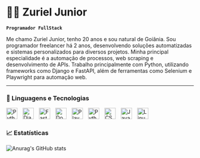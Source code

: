 # 🧑‍💻 Zuriel Junior
**`Programador FullStack`**

Me chamo Zuriel Junior, tenho 20 anos e sou natural de Goiânia. Sou programador freelancer há 2 anos, desenvolvendo soluções automatizadas e sistemas personalizados para diversos projetos. Minha principal especialidade é a automação de processos, web scraping e desenvolvimento de APIs. Trabalho principalmente com Python, utilizando frameworks como Django e FastAPI, além de ferramentas como Selenium e Playwright para automação web.

---

### 🤖 Linguagens e Tecnologias

<img
  aling="left"
  alt="Python"
  title="Python"
  width="30px"
  style="padding-right: 10px;"
  src="https://cdn.jsdelivr.net/gh/devicons/devicon@latest/icons/python/python-original.svg" 
/>
<img 
    aling="left"
    alt="Django"
    title="Django"
    width="30px"
    style="padding-right: 10px;"
    src="https://cdn.jsdelivr.net/gh/devicons/devicon@latest/icons/django/django-plain.svg" 
/>
<img 
    aling="left"
    alt="FastApi"
    title="FastApi"
    width="30px"
    style="padding-right: 10px;"
    src="https://cdn.jsdelivr.net/gh/devicons/devicon@latest/icons/fastapi/fastapi-original.svg"         
/>
<img 
    aling="left"
    alt="Docker"
    title="Docker"
    width="30px"
    style="padding-right: 10px;"
    src="https://cdn.jsdelivr.net/gh/devicons/devicon@latest/icons/docker/docker-original.svg"         
/>
<img 
    aling="left"
    alt="Playwright"
    title="Playwright"
    width="30px"
    style="padding-right: 10px;"
    src="https://cdn.jsdelivr.net/gh/devicons/devicon@latest/icons/playwright/playwright-original.svg"        
/>
<img 
    aling="left"
    alt="Python"
    title="Python"
    width="30px"
    style="padding-right: 10px;"
    src="https://cdn.jsdelivr.net/gh/devicons/devicon@latest/icons/html5/html5-original.svg"        
/>
<img 
    aling="left"
    alt="CSS"
    title="CSS"
    width="30px"
    style="padding-right: 10px;"
    src="https://cdn.jsdelivr.net/gh/devicons/devicon@latest/icons/css3/css3-original.svg"        
/>
<img 
    aling="left"
    alt="JavaScript"
    title="JavaScript"
    width="30px"
    style="padding-right: 10px;"
    src="https://cdn.jsdelivr.net/gh/devicons/devicon@latest/icons/javascript/javascript-original.svg"        
/>
<img 
    aling="left"
    alt="Linux"
    title="Linux"
    width="30px"
    style="padding-right: 10px;"
    src="https://cdn.jsdelivr.net/gh/devicons/devicon@latest/icons/linux/linux-original.svg"        
/>

         
  ### 📈 Estatísticas

![Anurag's GitHub stats](https://github-readme-stats-zuriel-juniors-projects.vercel.app/api?username=ZurielJuniorUS&show_icons=true&theme=tokyonight&include_all_commits=true&locale=pt-br&cache_seconds=60)

          
